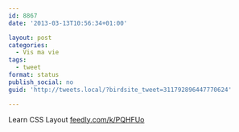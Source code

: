 ```yaml
---
id: 8867
date: '2013-03-13T10:56:34+01:00'

layout: post
categories:
  - Vis ma vie
tags:
  - tweet
format: status
publish_social: no
guid: 'http://tweets.local/?birdsite_tweet=311792896447770624'

---
```


Learn CSS Layout [feedly.com/k/PQHFUo](http://feedly.com/k/PQHFUo)